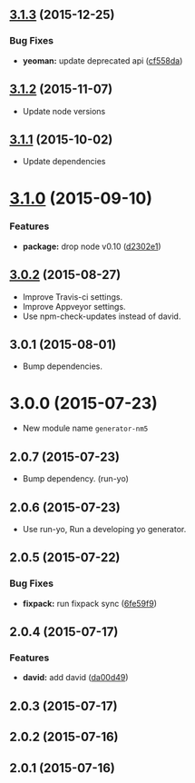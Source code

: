 <a name="3.1.3"></a>
## [3.1.3](https://github.com/pandawing/generator-nm5/compare/v3.1.2...v3.1.3) (2015-12-25)


### Bug Fixes

* **yeoman:** update deprecated api ([cf558da](https://github.com/pandawing/generator-nm5/commit/cf558da))



<a name="3.1.2"></a>
## [3.1.2](https://github.com/pandawing/generator-nm5/compare/v3.1.1...v3.1.2) (2015-11-07)

* Update node versions


<a name="3.1.1"></a>
## [3.1.1](https://github.com/pandawing/generator-nm5/compare/v3.1.0...v3.1.1) (2015-10-02)

* Update dependencies


<a name="3.1.0"></a>
# [3.1.0](https://github.com/pandawing/generator-nm5/compare/v3.0.2...v3.1.0) (2015-09-10)


### Features

* **package:** drop node v0.10 ([d2302e1](https://github.com/pandawing/generator-nm5/commit/d2302e1))



<a name="3.0.2"></a>
## [3.0.2](https://github.com/pandawing/generator-nm5/compare/v3.0.1...v3.0.2) (2015-08-27)

* Improve Travis-ci settings.
* Improve Appveyor settings.
* Use npm-check-updates instead of david.


<a name="3.0.1"></a>
## 3.0.1 (2015-08-01)

* Bump dependencies.


<a name="3.0.0"></a>
# 3.0.0 (2015-07-23)

* New module name `generator-nm5`


<a name="2.0.7"></a>
## 2.0.7 (2015-07-23)

* Bump dependency. (run-yo)


<a name="2.0.6"></a>
## 2.0.6 (2015-07-23)

* Use run-yo, Run a developing yo generator.


<a name="2.0.5"></a>
## 2.0.5 (2015-07-22)


### Bug Fixes

* **fixpack:** run fixpack sync ([6fe59f9](https://github.com/pandawing/generator-nm5/commit/6fe59f9))



<a name="2.0.4"></a>
## 2.0.4 (2015-07-17)


### Features

* **david:** add david ([da00d49](https://github.com/pandawing/generator-nm5/commit/da00d49))



<a name="2.0.3"></a>
## 2.0.3 (2015-07-17)




<a name="2.0.2"></a>
## 2.0.2 (2015-07-16)




<a name="2.0.1"></a>
## 2.0.1 (2015-07-16)




